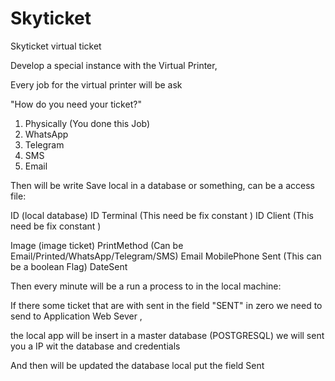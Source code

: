 # Skyticket
Skyticket virtual ticket

Develop a special instance with the Virtual Printer,


Every job for the virtual printer will be  ask

"How do you need your ticket?"
 
1) Physically (You done this Job)
2) WhatsApp
3) Telegram
4) SMS
5) Email

Then will be write Save local in a database or something, can be a access file:


ID (local database)
ID Terminal (This need be fix constant )
ID Client  (This need be fix constant )

Image (image ticket)
PrintMethod (Can be Email/Printed/WhatsApp/Telegram/SMS)
Email
MobilePhone
Sent (This can be a boolean Flag)
DateSent


Then every minute will be a run a process to in the local machine:

If there some ticket that are  with sent in the field "SENT" in zero we need to send to Application Web Sever ,

the local app will be insert in a master database (POSTGRESQL) we will sent you a IP wit the database and credentials

And then will be updated the database local put the field Sent